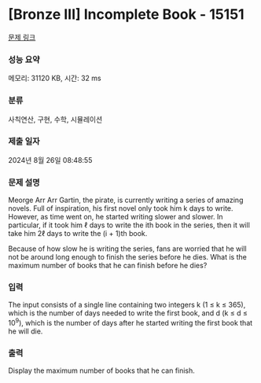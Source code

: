 # [Bronze III] Incomplete Book - 15151 

[문제 링크](https://www.acmicpc.net/problem/15151) 

### 성능 요약

메모리: 31120 KB, 시간: 32 ms

### 분류

사칙연산, 구현, 수학, 시뮬레이션

### 제출 일자

2024년 8월 26일 08:48:55

### 문제 설명

<p>Meorge Arr Arr Gartin, the pirate, is currently writing a series of amazing novels. Full of inspiration, his first novel only took him k days to write. However, as time went on, he started writing slower and slower. In particular, if it took him ℓ days to write the ith book in the series, then it will take him 2ℓ days to write the (i + 1)th book.</p>

<p>Because of how slow he is writing the series, fans are worried that he will not be around long enough to finish the series before he dies. What is the maximum number of books that he can finish before he dies?</p>

### 입력 

 <p>The input consists of a single line containing two integers k (1 ≤ k ≤ 365), which is the number of days needed to write the first book, and d (k ≤ d ≤ 10<sup>9</sup>), which is the number of days after he started writing the first book that he will die.</p>

### 출력 

 <p>Display the maximum number of books that he can finish.</p>

